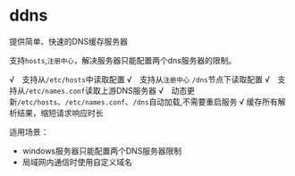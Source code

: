 # ddns
提供简单、快速的DNS缓存服务器

支持`hosts`,`注册中心`，解决服务器只能配置两个dns服务器的限制。

√　支持从`/etc/hosts`中读取配置
√　支持从`注册中心` `/dns`节点下读取配置
√　支持从`/etc/names.conf`读取上游DNS服务器
√　动态更新`/etc/hosts`、`/etc/names.conf`、`/dns`自动加载,不需要重启服务
√  缓存所有解析结果，缩短请求响应时长

适用场景：
* windows服务器只能配置两个DNS服务器限制
* 局域网内通信时使用自定义域名